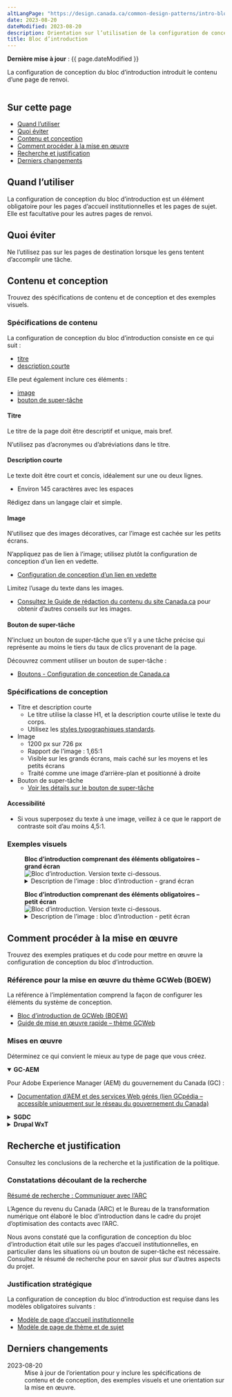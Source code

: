 ```yaml
---
altLangPage: "https://design.canada.ca/common-design-patterns/intro-block.html"
date: 2023-08-20
dateModified: 2023-08-20
description: Orientation sur l’utilisation de la configuration de conception du bloc d’introduction sur Canada.ca.
title: Bloc d’introduction
---
```

<p><strong>Dernière mise à jour</strong>&nbsp;: {{ page.dateModified }}</p>
<p>La configuration de conception du bloc d’introduction introduit le contenu d’une page de renvoi.</p>
<div class="pattern-demo mrgn-tp-lg mrgn-bttm-xl"><img src="../images/intro-block-full-fr.png" class="img-responsive" alt="" /></div>
<section>
    <h2>Sur cette page</h2>
    <ul>
        <li><a href="#use">Quand l’utiliser</a></li>
        <li><a href="#avoid">Quoi éviter</a></li>
        <li><a href="#design">Contenu et conception</a></li>
        <li><a href="#implement">Comment procéder à la mise en œuvre</a></li>
        <li><a href="#research">Recherche et justification</a></li>
        <li><a href="#latest">Derniers changements</a></li>
    </ul>
</section>
<section>
    <h2 id="use">Quand l’utiliser</h2>
    <p>La configuration de conception du bloc d’introduction est un élément obligatoire pour les pages d’accueil institutionnelles et les pages de sujet. Elle est facultative pour les autres pages de renvoi.</p>
</section>
<section>
    <h2 id="avoid">Quoi éviter</h2>
    <p>Ne l’utilisez pas sur les pages de destination lorsque les gens tentent d’accomplir une tâche.</p>
</section>
<section>
    <h2 id="design">Contenu et conception</h2>
    <p>Trouvez des spécifications de contenu et de conception et des exemples visuels.</p>
    <h3>Spécifications de contenu</h3>
    <p>La configuration de conception du bloc d’introduction consiste en ce qui suit&nbsp;:</p>
    <ul>
        <li><a href="#titre">titre</a></li>
        <li><a href="#desc-courte">description courte</a></li>
    </ul>
    <p>Elle peut également inclure ces éléments&nbsp;:</p>
    <ul>
        <li><a href="#image">image</a></li>
        <li><a href="#super-task">bouton de super-tâche </a></li>
    </ul>
    <h4 id="titre">Titre</h4>
    <p>Le titre de la page doit être descriptif et unique, mais bref.</p>
    <p>N’utilisez pas d’acronymes ou d’abréviations dans le titre.</p>
    <h4 id="desc-courte">Description courte</h4>
    <p>Le texte doit être court et concis, idéalement sur une ou deux lignes.</p>
    <ul>
        <li>Environ 145 caractères avec les espaces</li>
    </ul>
    <p>Rédigez dans un langage clair et simple.</p>
    <h4 id="image">Image</h4>
    <p>N’utilisez que des images décoratives, car l’image est cachée sur les petits écrans.</p>
    <p>N’appliquez pas de lien à l’image; utilisez plutôt la configuration de conception d’un lien en vedette.</p>
    <ul>
        <li><a href="./lien-vedette.html">Configuration de conception d’un lien en vedette</a></li>
    </ul>
    <p>Limitez l’usage du texte dans les images.</p>
    <ul>
        <li><a href="https://www.canada.ca/fr/secretariat-conseil-tresor/services/communications-gouvernementales/guide-redaction-contenu-canada.html">Consultez le Guide de rédaction du contenu du site Canada.ca</a> pour obtenir d’autres conseils sur les images.</li>
    </ul>
    <h4 id="super-task">Bouton de super-tâche</h4>
    <p>N’incluez un bouton de super-tâche que s’il y a une tâche précise qui représente au moins le tiers du taux de clics provenant de la page.</p>
    <p>Découvrez comment utiliser un bouton de super-tâche&nbsp;:</p>
    <ul>
        <li><a href="https://conception.canada.ca/configurations-conception-communes/boutons.html">Boutons - Configuration de conception de Canada.ca</a></li>
    </ul>
    <h3>Spécifications de conception</h3>
    <ul>
        <li>
            Titre et description courte
            <ul>
                <li>Le titre utilise la classe H1, et la description courte utilise le texte du corps.</li>
                <li>Utilisez les <a href="https://conception.canada.ca/styles/typographie.html">styles typographiques standards</a>.</li>
            </ul>
        </li>
        <li>
            Image
            <ul>
                <li>1200&nbsp;px sur 726&nbsp;px</li>
                <li>Rapport de l’image : 1,65:1</li>
                <li>Visible sur les grands écrans, mais caché sur les moyens et les petits écrans</li>
                <li>Traité comme une image d’arrière-plan et positionné à droite</li>
            </ul>
        </li>
        <li>
            Bouton de super-tâche
            <ul>
                <li><a href="https://conception.canada.ca/configurations-conception-communes/boutons.html#action">Voir les détails sur le bouton de super-tâche</a></li>
            </ul>
        </li>
    </ul>
    <h4>Accessibilité</h4>
    <ul>
        <li>Si vous superposez du texte à une image, veillez à ce que le rapport de contraste soit d’au moins 4,5:1.</li>
    </ul>
    <h3>Exemples visuels</h3>
    <div class="pattern-demo mrgn-tp-md mrgn-bttm-md">
        <figure class="mrgn-tp-md mrgn-bttm-lg">
            <figcaption><b>Bloc d’introduction comprenant des éléments obligatoires – grand écran</b></figcaption>
            <img src="../images/intro-block-fr.png" class="img-responsive" alt="Bloc d’introduction. Version texte ci-dessous." />
            <details>
                <summary class="wb-toggle" data-toggle='{"print":"on"}'>Description de l’image&nbsp;: bloc d’introduction - grand écran</summary>
                <p>Le bloc d’introduction apparaît sous l’en-tête général et le fil d’Ariane de Canada.ca. Il se compose d’un titre h1 pour le nom de l’institution et d’une description courte du mandat de l’institution. Cet exemple visuel ne comprend pas l’image optionnelle, ni le bouton de super tâche.</p>
            </details>
        </figure>
    </div>
    <div class="pattern-demo mrgn-tp-md mrgn-bttm-md">
        <figure class="mrgn-tp-md mrgn-bttm-lg">
            <figcaption><b>Bloc d’introduction comprenant des éléments obligatoires – petit écran</b></figcaption>
            <img src="../images/intro-block-sm-fr.png" class="img-responsive" alt="Bloc d’introduction. Version texte ci-dessous." />
            <details>
                <summary class="wb-toggle" data-toggle='{"print":"on"}'>Description de l’image&nbsp;: bloc d’introduction - petit écran</summary>
                <p>Le bloc d’introduction apparaît sous l’en-tête général et le fil d’Ariane de Canada.ca. Il se compose d’un titre h1 pour le nom de l’institution et d’une description courte du mandat de l’institution. Cet exemple visuel ne comprend pas l’image optionnelle, ni le bouton de super tâche.</p>
            </details>
        </figure>
    </div>
</section>
<section>
    <h2 id="implement">Comment procéder à la mise en œuvre</h2>
    <p>Trouvez des exemples pratiques et du code pour mettre en œuvre la configuration de conception du bloc d’introduction.</p>
    <h3>Référence pour la mise en œuvre du thème GCWeb (BOEW)</h3>
    <p>La référence à l’implémentation comprend la façon de configurer les éléments du système de conception.</p>
    <ul>
        <li><a href="">Bloc d’introduction de GCWeb (BOEW)</a></li>
        <li><a href="https://wet-boew.github.io/GCWeb/docs/implementing-fr.html">Guide de mise en œuvre rapide – thème GCWeb</a></li>
    </ul>
    <h3>Mises en œuvre</h3>
    <p>Déterminez ce qui convient le mieux au type de page que vous créez.</p>
    <div class="row">
        <div class="col-md-8">
            <div class="wb-tabs mrgn-tp-lg">
                <div class="tabpanels">
                    <details id="004" open="open">
                        <summary><strong>GC-AEM</strong></summary>
                        <p class="mrgn-tp-lg">Pour Adobe Experience Manager (AEM) du gouvernement du Canada (GC)&nbsp;:</p>
                        <ul>
                            <li><a href="https://www.gcpedia.gc.ca/wiki/Documentation_d%27AEM_sp%C3%A9cifique_au_GC_6.5">Documentation d’AEM et des services Web gérés (lien GCpédia – accessible uniquement sur le réseau du gouvernement du Canada)</a></li>
                        </ul>
                    </details>
                    <details id="005">
                        <summary><strong>SGDC</strong></summary>
                        <p class="mrgn-tp-lg">Pour la Solution de gabarits à déploiement centralisé (SGDC)&nbsp;:</p>
                        <ul>
                            <li><a href="https://cenw-wscoe.github.io/sgdc-cdts/docs/index-fr.html">Documentation de la SGDC</a></li>
                        </ul>
                    </details>
                    <details id="006">
                        <summary><strong>Drupal WxT</strong></summary>
                        <p class="mrgn-tp-lg">Pour Drupal WxT&nbsp;:</p>
                        <ul>
                            <li><a href="https://drupalwxt.github.io/">Documentation de Drupal WxT</a> (en anglais seulement)</li>
                        </ul>
                    </details>
                </div>
            </div>
        </div>
    </div>
</section>
<section>
    <h2 id="research">Recherche et justification</h2>
    <p>Consultez les conclusions de la recherche et la justification de la politique.</p>
    <h3>Constatations découlant de la recherche</h3>
    <p><a href="https://blogue.canada.ca/resumes-recherche/arc-contactez-nous-resume-recherche.html">Résumé de recherche : Communiquer avec l’ARC</a></p>
    <p>L’Agence du revenu du Canada (ARC) et le Bureau de la transformation numérique ont élaboré le bloc d’introduction dans le cadre du projet d’optimisation des contacts avec l’ARC.</p>
    <p>
        Nous avons constaté que la configuration de conception du bloc d’introduction était utile sur les pages d’accueil institutionnelles, en particulier dans les situations où un bouton de super-tâche est nécessaire. Consultez le résumé de recherche pour en savoir plus sur d’autres aspects du projet.
    </p>
    <h3>Justification stratégique</h3>
    <p>La configuration de conception du bloc d’introduction est requise dans les modèles obligatoires suivants&nbsp;:</p>
    <ul>
        <li><a href="https://conception.canada.ca/modeles-obligatoire/pages-profil-institutionnel.html">Modèle de page d’accueil institutionnelle</a></li>
        <li><a href="https://conception.canada.ca/modeles-obligatoire/theme-sujet.html">Modèle de page de thème et de sujet</a></li>
    </ul>
</section>
<section>
    <h2 id="latest">Derniers changements</h2>
    <dl class="dl-horizontal">
        <dt>
            <time datetime="2023-08-20" class="link-muted">2023-08-20</time>
        </dt>
        <dd>Mise à jour de l’orientation pour y inclure les spécifications de contenu et de conception, des exemples visuels et une orientation sur la mise en œuvre.</dd>
    </dl>
</section>
